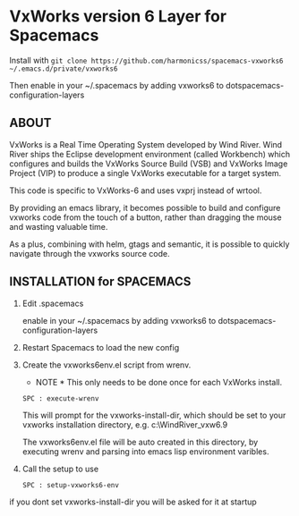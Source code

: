 # VxWorks version 6 Layer for Spacemacs

Install with `git clone https://github.com/harmonicss/spacemacs-vxworks6 ~/.emacs.d/private/vxworks6`

Then enable in your ~/.spacemacs by adding vxworks6 to dotspacemacs-configuration-layers

## ABOUT

VxWorks is a Real Time Operating System developed by Wind River. Wind River
ships the Eclipse development environment (called Workbench) which configures
and builds the VxWorks Source Build (VSB) and VxWorks Image Project (VIP) to
produce a single VxWorks executable for a target system.

This code is specific to VxWorks-6 and uses vxprj instead of wrtool. 

By providing an emacs library, it becomes possible to build and configure
vxworks code from the touch of a button, rather than dragging the mouse
and wasting valuable time.

As a plus, combining with helm, gtags and semantic, it
is possible to quickly navigate through the vxworks source code.

## INSTALLATION for SPACEMACS

1. Edit .spacemacs

    enable in your ~/.spacemacs by adding vxworks6 to dotspacemacs-configuration-layers

2. Restart Spacemacs to load the new config

3. Create the vxworks6env.el script from wrenv.

   * NOTE * This only needs to be done once for each VxWorks install.

   `SPC : execute-wrenv`

    This will prompt for the vxworks-install-dir, which should be set to your
    vxworks installation directory, e.g. c:\WindRiver_vxw6.9

    The vxworks6env.el file will be auto created in this directory, by executing
    wrenv and parsing into emacs lisp environment varibles.

4. Call the setup to use 

    `SPC : setup-vxworks6-env`

 if you dont set vxworks-install-dir you will be asked for it at startup
